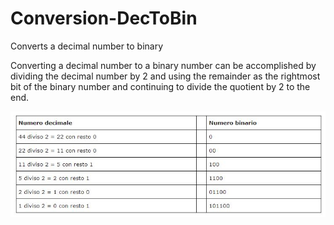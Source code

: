 # Conversion-DecToBin
Converts a decimal number to binary

Converting a decimal number to a binary number can be accomplished by dividing the decimal number by 2 and 
using the remainder as the rightmost bit of the binary number and continuing to divide the quotient by 2 to the end.

![Image](table.jpg)

